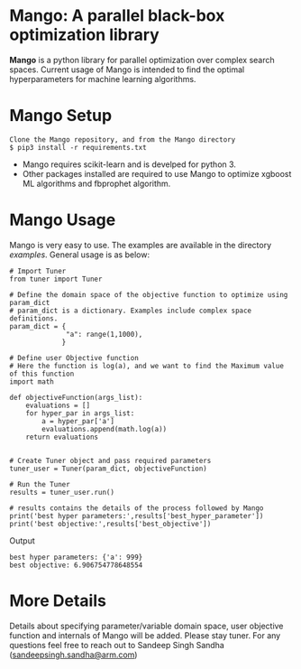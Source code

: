 # Mango: A parallel black-box optimization library

**Mango** is a python library for parallel optimization over complex search spaces. Current usage of Mango is intended to find the optimal hyperparameters for machine learning algorithms.

# Mango Setup
```
Clone the Mango repository, and from the Mango directory
$ pip3 install -r requirements.txt
```

- Mango requires scikit-learn and is develped for python 3.
- Other packages installed are required to use Mango to optimize xgboost ML algorithms and fbprophet algorithm.

# Mango Usage
Mango is very easy to use. 
The examples are available in the directory *examples*.
General usage is as below:

```
# Import Tuner 
from tuner import Tuner

# Define the domain space of the objective function to optimize using param_dict
# param_dict is a dictionary. Examples include complex space definitions.
param_dict = {
              "a": range(1,1000),
             }
             
# Define user Objective function
# Here the function is log(a), and we want to find the Maximum value of this function
import math

def objectiveFunction(args_list):
    evaluations = []
    for hyper_par in args_list:
        a = hyper_par['a']
        evaluations.append(math.log(a))
    return evaluations


# Create Tuner object and pass required parameters
tuner_user = Tuner(param_dict, objectiveFunction)

# Run the Tuner
results = tuner_user.run()

# results contains the details of the process followed by Mango
print('best hyper parameters:',results['best_hyper_parameter'])
print('best objective:',results['best_objective'])
```

Output

```
best hyper parameters: {'a': 999}
best objective: 6.906754778648554
```

# More Details
Details about specifying parameter/variable domain space, user objective function and internals of Mango will be added.
Please stay tuner. For any questions feel free to reach out to Sandeep Singh Sandha (sandeepsingh.sandha@arm.com)
